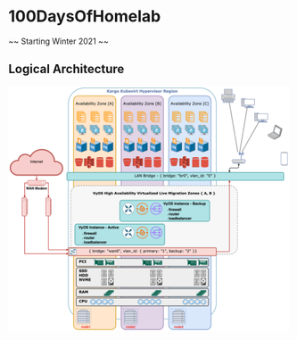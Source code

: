 # 100DaysOfHomelab
~~ Starting Winter 2021 ~~

## Logical Architecture
![lasvg](https://raw.githubusercontent.com/ContainerCraft/100DaysOfHomelab/main/web/drawio/100Days.png)
